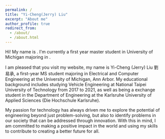 ```yaml
---
permalink: /
title: "Yi-Cheng(Jerry) Liu"
excerpt: "About me"
author_profile: true
redirect_from: 
  - /about/
  - /about.html
---
```


Hi! My name is . I'm currently a first year master student in University of Michigan majoring in . 

I am pleased that you visit my website, my name is Yi-Cheng (Jerry) Liu 劉易承, a first-year MS student majoring in Electrical and Computer Engineering at the University of Michigan, Ann Arbor. My educational background includes studying Vehicle Engineering at National Taipei University of Technology from 2017 to 2021, as well as being a exchange student in the Department of Engineering at the Karlsruhe University of Applied Sciences (Die Hochschule Karlsruhe).

My passion for technology has always driven me to explore the potential of engineering beyond just problem-solving, but also to identify problems in our society that can be addressed through innovation. With this in mind, I am committed to making a positive impact in the world and using my skills to contribute to creating a better future for all.

